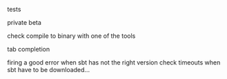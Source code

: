 
tests

private beta

check compile to binary with one of the tools

tab completion

firing a good error when sbt has not the right version
check timeouts when sbt have to be downloaded...
